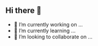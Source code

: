 ## Hi there 👋
- 🔭 I’m currently working on ...
- 🌱 I’m currently learning ...
- 👯 I’m looking to collaborate on ...
<!--
**ParthivBRajeev/ParthivBRajeev** is a ✨ _special_ ✨ repository because its `README.md` (this file) appears on your GitHub profile.

Here are some ideas to get you started:


- 🤔 I’m looking for help with ...
- 💬 Ask me about ...
- 📫 How to reach me: ...
- 😄 Pronouns: ...
- ⚡ Fun fact: ...
-->

